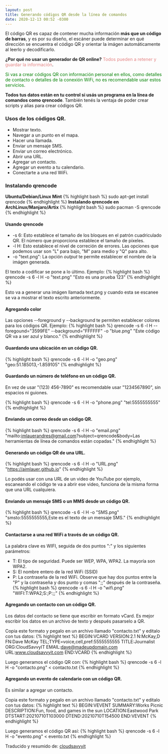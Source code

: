 ```yaml
---
layout: post
title: Generando códigos QR desde la línea de comandos
date: 2020-12-13 00:52 -0300
---
```


El código QR es capaz de contener mucha información **más que un código de barras**,
y es por su diseño, el escáner puede determinar en qué dirección se encuentra el
código QR y orientar la imágen automáticamente al leerlo y decodificarlo.

**¿Por qué no usar un generador de QR online?** <span style="color: #e48484;">Todos pueden
a retener y guardar la información</span>.

<span style="color: green">Si vas a crear códigos QR con información personal
en ellos, como detalles de contacto o detalles de la conexión WiFi, no 
es recomendable usar estos servicios</span>.

**Todos tus datos están en tu control si usás un programa en la línea de comandos
como qrencode**. También tenés la ventaja de poder crear scripts y alias para crear códigos QR.

### Usos de los códigos QR.

* Mostrar texto.
* Navegar a un punto en el mapa.
* Hacer una llamada.
* Enviar un mensaje SMS.
* Enviar un correo electrónico.
* Abrir una URL.
* Agregar un contacto.
* Agregar un evento a tu calendario.
* Conectarte a una red WiFi.

### Instalando qrencode
**Ubuntu/Debian/Linux Mint**
{% highlight bash %}
sudo apt-get install qrencode
{% endhighlight %}
**Instalando qrencode en ArchLinux/Manjaro/Artix**
{% highlight bash %}
sudo pacman -S qrencode
{% endhighlight %}

#### Usando qrencode

* -s 6: Esto establece el tamaño de los bloques en el patrón cuadriculado QR. El número
que proporciona establece el tamaño de píxeles.
* -l H: Esto establece el nivel de correción de errores. Las opciones que podemos usar
son "L" para bajo, "M" para medio y "Q" para alto.
* -o "text.png": La opción *output* te permite establecer el nombre de la imágen generada.

El texto a codificar se pone a lo último. Ejemplo: 
{% highlight bash %}
qrencode -s 6 -l H -o "text.png" "Esto es una prueba 123"
{% endhighlight %}

Esto va a generar una imágen llamada text.png y cuando esta se escanee se va a mostrar
el texto escrito anteriormente.

#### Agregando color

Las opciones \-\-foreground y \-\-background te permiten establecer colores 
para los códigos QR. Ejemplo:
{% highlight bash %}
qrencode -s 6 -l H --foregound="3599FE" --background="FFFFFF" -o "blue.png" "Este código QR va a ser azul y blanco."
{% endhighlight %}

#### Guardando una ubicación en un código QR.

{% highlight bash %}
qrencode -s 6 -l H -o "geo.png" "geo:51.185013,-1.859105"
{% endhighlight %}

#### Guardando un número de teléfono en un código QR.
En vez de usar "(123) 456-7890" es recomendable usar "1234567890", sin espacios ni guiones.

{% highlight bash %}
qrencode -s 6 -l H -o "phone.png" "tel:5555555555"
{% endhighlight %}

#### Enviando un correo desde un código QR.

{% highlight bash %}
qrencode -s 6 -l H -o "email.png" "mailto:imlauerandres@gmail.com?subject=qrencode&body=Las herramientas de línea de comandos están copadas."
{% endhighlight %}

#### Generando un código QR de una URL.

{% highlight bash %}
qrencode -s 6 -l H -o "URL.png" "https://aimlauer.github.io"
{% endhighlight %}

Lo podés usar con una URL de un video de YouTube por ejemplo, escaneando el código 
te va a abrir ese video, funciona de la misma forma que una URL cualquiera.

#### Enviando un mensaje SMS o un MMS desde un código QR.
{% highlight bash %}
qrencode -s 6 -l H -o "SMS.png" "smsto:5555555555,Este es el texto de un mensaje SMS."
{% endhighlight %}

#### Contactarse a una red WiFi a través de un código QR.
La palabra clave es WIFI, seguida de dos puntos ":" y los siguientes parámetros:
* T: El tipo de seguridad. Puede ser WEP, WPA, WPA2. La mayoría son WPA2.
* S: El nombre entero de la red WiFi (SSID)
* P: La contraseña de la red WiFi. Observe que hay dos puntos entre la "P" y la contraseña
y dos punto y comas ";;" después de la contraseña.
{% highlight bash %}
qrencode -s 6 -l H -o "wifi.png" "WIFI:T:WPA2;S:<SSID>;P:<PSWD>;;"
{% endhighlight %}

#### Agregando un contacto con un código QR.

Los datos del contacto se tiene que escribir en formato vCard.
Es mejor escribir los datos en un archivo de texto y después pasarselo a QR.

Copia este formato y pegalo en un archivo llamado "contacto.txt" y editalo con tus datos:
{% highlight text %}
BEGIN:VCARD
VERSION:2.1
N:McKay,D
FN:Dave McKay
TEL;TYPE=voice,cell,pref:5555555555
TITLE:Journalist
ORG:CloudSavvyIT
EMAIL:dave@madeupdomain.com
URL:www.cloudsavvyit.com
END:VCARD
{% endhighlight %}

Luego generamos el código QR con:
{% highlight bash %}
qrencode -s 6 -l H -o "contacto.png" < contacto.txt
{% endhighlight %}

#### Agregando un evento de calendario con un código QR.

Es similar a agregar un contacto.

Copia este formato y pegalo en un archivo llamado "contacto.txt" y editalo con tus datos:
{% highlight text %}
BEGIN:VEVENT
SUMMARY:Works Picnic
DESCRIPTION:Fun, food, and games in the sun
LOCATION:Eastwood Park
DTSTART:20210710T103000
DTEND:20210710T154500
END:VEVENT
{% endhighlight %}

Luego generamos el código QR así:
{% highlight bash %}
qrencode -s 6 -l H -o "evento.png" < evento.txt
{% endhighlight %}

Traducido y resumido de: [cloudsavvyit](https://www.cloudsavvyit.com/8382/how-to-create-qr-codes-from-the-linux-command-line/)
